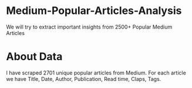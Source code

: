 # Medium-Popular-Articles-Analysis
We will try to extract important insights from 2500+ Popular Medium Articles

# About Data
I have scraped 2701 unique popular articles from Medium.
For each article we have Title, Date, Author, Publication, Read time, Claps, Tags.
